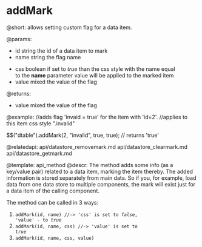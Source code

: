 addMark
=============

@short: allows setting custom flag for a data item. 
	

@params:
- id	string	the id of a data item to mark
- name	string	the flag name 
* css	boolean	if set to <i>true</i> than the css style with the name equal <br> to the <b>name</b>  parameter value will be applied to the marked item
* value		mixed	the value of the flag

@returns:
- value  	mixed 	the value of the flag
	

@example:
//adds flag 'invaid = true' for the item with 'id=2'. 
//applies to this item css style ".invalid" 

$$("dtable").addMark(2,	"invalid", true, true); // returns 'true'

@relatedapi:
	api/datastore_removemark.md
    api/datastore_clearmark.md
    api/datastore_getmark.md

@template:	api_method
@descr:
The method adds some info (as a key/value pair) related to a data item, marking the item thereby. 
The added information is stored separately from main data. So if you, for example, 
load data from one data store to multiple components, the mark will exist just 
for a data item of the calling component.

The method can be called in 3 ways:

1. <code>addMark(id, name)        //-> 'css' is set to <i>false</i>, 'value' - to <i>true</i></code>
2. <code>addMark(id, name, css)      //-> 'value' is set to <i>true</i></code>
3. <code>addMark(id, name, css, value)</code>
